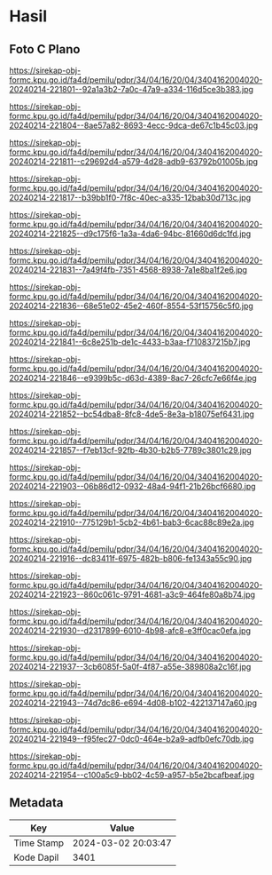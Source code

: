 # Hasil

## Foto C Plano

https://sirekap-obj-formc.kpu.go.id/fa4d/pemilu/pdpr/34/04/16/20/04/3404162004020-20240214-221801--92a1a3b2-7a0c-47a9-a334-116d5ce3b383.jpg

https://sirekap-obj-formc.kpu.go.id/fa4d/pemilu/pdpr/34/04/16/20/04/3404162004020-20240214-221804--8ae57a82-8693-4ecc-9dca-de67c1b45c03.jpg

https://sirekap-obj-formc.kpu.go.id/fa4d/pemilu/pdpr/34/04/16/20/04/3404162004020-20240214-221811--c29692d4-a579-4d28-adb9-63792b01005b.jpg

https://sirekap-obj-formc.kpu.go.id/fa4d/pemilu/pdpr/34/04/16/20/04/3404162004020-20240214-221817--b39bb1f0-7f8c-40ec-a335-12bab30d713c.jpg

https://sirekap-obj-formc.kpu.go.id/fa4d/pemilu/pdpr/34/04/16/20/04/3404162004020-20240214-221825--d9c175f6-1a3a-4da6-94bc-81660d6dc1fd.jpg

https://sirekap-obj-formc.kpu.go.id/fa4d/pemilu/pdpr/34/04/16/20/04/3404162004020-20240214-221831--7a49f4fb-7351-4568-8938-7a1e8ba1f2e6.jpg

https://sirekap-obj-formc.kpu.go.id/fa4d/pemilu/pdpr/34/04/16/20/04/3404162004020-20240214-221836--68e51e02-45e2-460f-8554-53f15756c5f0.jpg

https://sirekap-obj-formc.kpu.go.id/fa4d/pemilu/pdpr/34/04/16/20/04/3404162004020-20240214-221841--6c8e251b-de1c-4433-b3aa-f710837215b7.jpg

https://sirekap-obj-formc.kpu.go.id/fa4d/pemilu/pdpr/34/04/16/20/04/3404162004020-20240214-221846--e9399b5c-d63d-4389-8ac7-26cfc7e66f4e.jpg

https://sirekap-obj-formc.kpu.go.id/fa4d/pemilu/pdpr/34/04/16/20/04/3404162004020-20240214-221852--bc54dba8-8fc8-4de5-8e3a-b18075ef6431.jpg

https://sirekap-obj-formc.kpu.go.id/fa4d/pemilu/pdpr/34/04/16/20/04/3404162004020-20240214-221857--f7eb13cf-92fb-4b30-b2b5-7789c3801c29.jpg

https://sirekap-obj-formc.kpu.go.id/fa4d/pemilu/pdpr/34/04/16/20/04/3404162004020-20240214-221903--06b86d12-0932-48a4-94f1-21b26bcf6680.jpg

https://sirekap-obj-formc.kpu.go.id/fa4d/pemilu/pdpr/34/04/16/20/04/3404162004020-20240214-221910--775129b1-5cb2-4b61-bab3-6cac88c89e2a.jpg

https://sirekap-obj-formc.kpu.go.id/fa4d/pemilu/pdpr/34/04/16/20/04/3404162004020-20240214-221916--dc83411f-6975-482b-b806-fe1343a55c90.jpg

https://sirekap-obj-formc.kpu.go.id/fa4d/pemilu/pdpr/34/04/16/20/04/3404162004020-20240214-221923--860c061c-9791-4681-a3c9-464fe80a8b74.jpg

https://sirekap-obj-formc.kpu.go.id/fa4d/pemilu/pdpr/34/04/16/20/04/3404162004020-20240214-221930--d2317899-6010-4b98-afc8-e3ff0cac0efa.jpg

https://sirekap-obj-formc.kpu.go.id/fa4d/pemilu/pdpr/34/04/16/20/04/3404162004020-20240214-221937--3cb6085f-5a0f-4f87-a55e-389808a2c16f.jpg

https://sirekap-obj-formc.kpu.go.id/fa4d/pemilu/pdpr/34/04/16/20/04/3404162004020-20240214-221943--74d7dc86-e694-4d08-b102-422137147a60.jpg

https://sirekap-obj-formc.kpu.go.id/fa4d/pemilu/pdpr/34/04/16/20/04/3404162004020-20240214-221949--f95fec27-0dc0-464e-b2a9-adfb0efc70db.jpg

https://sirekap-obj-formc.kpu.go.id/fa4d/pemilu/pdpr/34/04/16/20/04/3404162004020-20240214-221954--c100a5c9-bb02-4c59-a957-b5e2bcafbeaf.jpg


## Metadata

| Key        | Value               |
| ---------- | ------------------- |
| Time Stamp | 2024-03-02 20:03:47 |
| Kode Dapil | 3401                |



